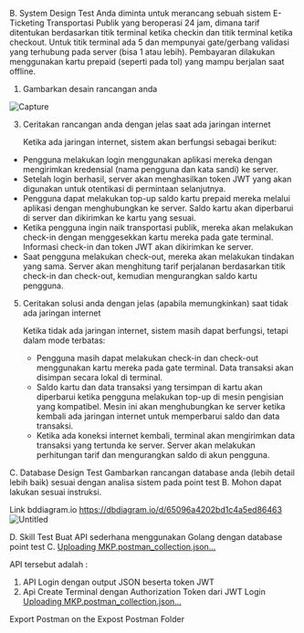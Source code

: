 B.	System Design Test 
Anda diminta untuk merancang sebuah sistem E-Ticketing Transportasi Publik yang beroperasi 24 jam, dimana tarif ditentukan berdasarkan titik terminal ketika checkin dan titik terminal ketika checkout. Untuk titik terminal ada 5 dan mempunyai gate/gerbang validasi yang terhubung pada server (bisa 1 atau lebih). Pembayaran dilakukan menggunakan kartu prepaid (seperti pada tol) yang mampu berjalan saat offline.

1.	Gambarkan desain rancangan anda
   
   ![Capture](https://github.com/syaukhul08/Test-Skill-MKP/assets/61621568/0595dd1b-9f24-4605-b353-fdf376eead05)

3. 	Ceritakan rancangan anda dengan jelas saat ada jaringan internet

    Ketika ada jaringan internet, sistem akan berfungsi sebagai berikut:
   - Pengguna melakukan login menggunakan aplikasi mereka dengan mengirimkan kredensial (nama pengguna dan kata sandi) ke server.
   - Setelah login berhasil, server akan menghasilkan token JWT yang akan digunakan untuk otentikasi di permintaan selanjutnya.
   - Pengguna dapat melakukan top-up saldo kartu prepaid mereka melalui aplikasi dengan menghubungkan ke server. Saldo kartu akan diperbarui di server dan dikirimkan ke kartu yang sesuai.
   - Ketika pengguna ingin naik transportasi publik, mereka akan melakukan check-in dengan menggesekkan kartu mereka pada gate terminal. Informasi check-in dan token JWT akan dikirimkan ke server.
   - Saat pengguna melakukan check-out, mereka akan melakukan tindakan yang sama. Server akan menghitung tarif perjalanan berdasarkan titik check-in dan check-out, kemudian mengurangkan saldo kartu pengguna.

5. 	Ceritakan solusi anda dengan jelas (apabila memungkinkan) saat tidak ada jaringan internet

   	Ketika tidak ada jaringan internet, sistem masih dapat berfungsi, tetapi dalam mode terbatas:
   	- Pengguna masih dapat melakukan check-in dan check-out menggunakan kartu mereka pada gate terminal. Data transaksi akan disimpan secara lokal di terminal.
    - Saldo kartu dan data transaksi yang tersimpan di kartu akan diperbarui ketika pengguna melakukan top-up di mesin pengisian yang kompatibel. Mesin ini akan menghubungkan ke server ketika kembali ada jaringan internet untuk memperbarui saldo dan data transaksi.
    - Ketika ada koneksi internet kembali, terminal akan mengirimkan data transaksi yang tertunda ke server. Server akan melakukan perhitungan tarif dan mengurangkan saldo di akun pengguna.

C.	Database Design Test
Gambarkan rancangan database anda (lebih detail lebih baik) sesuai dengan analisa 	sistem pada point test B. Mohon dapat lakukan sesuai instruksi.

Link bddiagram.io
https://dbdiagram.io/d/65096a4202bd1c4a5ed86463
![Untitled](https://github.com/syaukhul08/Test-Skill-MKP/assets/61621568/22a759e8-7456-4d36-b5b2-879bfd1c5a44)

D.	Skill Test
Buat API sederhana menggunakan Golang dengan database point test C. [Uploading MKP.postman_collection.json…]()

API tersebut adalah :
1.	API Login dengan output JSON beserta token JWT
2.	Api Create Terminal dengan Authorization Token dari JWT Login [Uploading MKP.postman_collection.json…]()


Export Postman on the Expost Postman Folder
